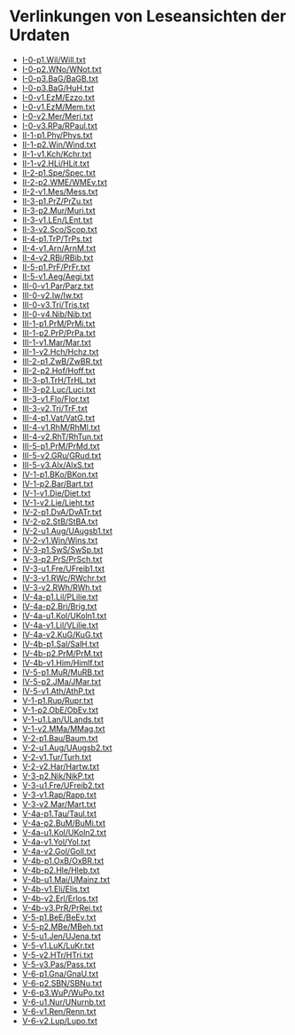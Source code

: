 # Verlinkungen von Leseansichten der Urdaten

- <a href="https://publikationen.badw.de/de/data?url=https%3A%2F%2Fgitlab.lrz.de%2Fbadw-data%2Fmhd-korpus%2F-%2Fraw%2Farbeitsfassung%2FP%2FI-0-p1.Wil%2FWill.txt;encoding=cp437;template=data_pre.tpl" target="_blank" rel="noopener noreferrer">I-0-p1.Wil/Will.txt</a>
- <a href="https://publikationen.badw.de/de/data?url=https%3A%2F%2Fgitlab.lrz.de%2Fbadw-data%2Fmhd-korpus%2F-%2Fraw%2Farbeitsfassung%2FP%2FI-0-p2.WNo%2FWNot.txt;encoding=cp437;template=data_pre.tpl" target="_blank" rel="noopener noreferrer">I-0-p2.WNo/WNot.txt</a>
- <a href="https://publikationen.badw.de/de/data?url=https%3A%2F%2Fgitlab.lrz.de%2Fbadw-data%2Fmhd-korpus%2F-%2Fraw%2Farbeitsfassung%2FP%2FI-0-p3.BaG%2FBaGB.txt;encoding=cp437;template=data_pre.tpl" target="_blank" rel="noopener noreferrer">I-0-p3.BaG/BaGB.txt</a>
- <a href="https://publikationen.badw.de/de/data?url=https%3A%2F%2Fgitlab.lrz.de%2Fbadw-data%2Fmhd-korpus%2F-%2Fraw%2Farbeitsfassung%2FP%2FI-0-p3.BaG%2FHuH.txt;encoding=cp437;template=data_pre.tpl" target="_blank" rel="noopener noreferrer">I-0-p3.BaG/HuH.txt</a>
- <a href="https://publikationen.badw.de/de/data?url=https%3A%2F%2Fgitlab.lrz.de%2Fbadw-data%2Fmhd-korpus%2F-%2Fraw%2Farbeitsfassung%2FP%2FI-0-v1.EzM%2FEzzo.txt;encoding=cp437;template=data_pre.tpl" target="_blank" rel="noopener noreferrer">I-0-v1.EzM/Ezzo.txt</a>
- <a href="https://publikationen.badw.de/de/data?url=https%3A%2F%2Fgitlab.lrz.de%2Fbadw-data%2Fmhd-korpus%2F-%2Fraw%2Farbeitsfassung%2FP%2FI-0-v1.EzM%2FMem.txt;encoding=cp437;template=data_pre.tpl" target="_blank" rel="noopener noreferrer">I-0-v1.EzM/Mem.txt</a>
- <a href="https://publikationen.badw.de/de/data?url=https%3A%2F%2Fgitlab.lrz.de%2Fbadw-data%2Fmhd-korpus%2F-%2Fraw%2Farbeitsfassung%2FP%2FI-0-v2.Mer%2FMeri.txt;encoding=cp437;template=data_pre.tpl" target="_blank" rel="noopener noreferrer">I-0-v2.Mer/Meri.txt</a>
- <a href="https://publikationen.badw.de/de/data?url=https%3A%2F%2Fgitlab.lrz.de%2Fbadw-data%2Fmhd-korpus%2F-%2Fraw%2Farbeitsfassung%2FP%2FI-0-v3.RPa%2FRPaul.txt;encoding=cp437;template=data_pre.tpl" target="_blank" rel="noopener noreferrer">I-0-v3.RPa/RPaul.txt</a>
- <a href="https://publikationen.badw.de/de/data?url=https%3A%2F%2Fgitlab.lrz.de%2Fbadw-data%2Fmhd-korpus%2F-%2Fraw%2Farbeitsfassung%2FP%2FII-1-p1.Phy%2FPhys.txt;encoding=cp437;template=data_pre.tpl" target="_blank" rel="noopener noreferrer">II-1-p1.Phy/Phys.txt</a>
- <a href="https://publikationen.badw.de/de/data?url=https%3A%2F%2Fgitlab.lrz.de%2Fbadw-data%2Fmhd-korpus%2F-%2Fraw%2Farbeitsfassung%2FP%2FII-1-p2.Win%2FWind.txt;encoding=cp437;template=data_pre.tpl" target="_blank" rel="noopener noreferrer">II-1-p2.Win/Wind.txt</a>
- <a href="https://publikationen.badw.de/de/data?url=https%3A%2F%2Fgitlab.lrz.de%2Fbadw-data%2Fmhd-korpus%2F-%2Fraw%2Farbeitsfassung%2FP%2FII-1-v1.Kch%2FKchr.txt;encoding=cp437;template=data_pre.tpl" target="_blank" rel="noopener noreferrer">II-1-v1.Kch/Kchr.txt</a>
- <a href="https://publikationen.badw.de/de/data?url=https%3A%2F%2Fgitlab.lrz.de%2Fbadw-data%2Fmhd-korpus%2F-%2Fraw%2Farbeitsfassung%2FP%2FII-1-v2.HLi%2FHLit.txt;encoding=cp437;template=data_pre.tpl" target="_blank" rel="noopener noreferrer">II-1-v2.HLi/HLit.txt</a>
- <a href="https://publikationen.badw.de/de/data?url=https%3A%2F%2Fgitlab.lrz.de%2Fbadw-data%2Fmhd-korpus%2F-%2Fraw%2Farbeitsfassung%2FP%2FII-2-p1.Spe%2FSpec.txt;encoding=cp437;template=data_pre.tpl" target="_blank" rel="noopener noreferrer">II-2-p1.Spe/Spec.txt</a>
- <a href="https://publikationen.badw.de/de/data?url=https%3A%2F%2Fgitlab.lrz.de%2Fbadw-data%2Fmhd-korpus%2F-%2Fraw%2Farbeitsfassung%2FP%2FII-2-p2.WME%2FWMEv.txt;encoding=cp437;template=data_pre.tpl" target="_blank" rel="noopener noreferrer">II-2-p2.WME/WMEv.txt</a>
- <a href="https://publikationen.badw.de/de/data?url=https%3A%2F%2Fgitlab.lrz.de%2Fbadw-data%2Fmhd-korpus%2F-%2Fraw%2Farbeitsfassung%2FP%2FII-2-v1.Mes%2FMess.txt;encoding=cp437;template=data_pre.tpl" target="_blank" rel="noopener noreferrer">II-2-v1.Mes/Mess.txt</a>
- <a href="https://publikationen.badw.de/de/data?url=https%3A%2F%2Fgitlab.lrz.de%2Fbadw-data%2Fmhd-korpus%2F-%2Fraw%2Farbeitsfassung%2FP%2FII-3-p1.PrZ%2FPrZu.txt;encoding=cp437;template=data_pre.tpl" target="_blank" rel="noopener noreferrer">II-3-p1.PrZ/PrZu.txt</a>
- <a href="https://publikationen.badw.de/de/data?url=https%3A%2F%2Fgitlab.lrz.de%2Fbadw-data%2Fmhd-korpus%2F-%2Fraw%2Farbeitsfassung%2FP%2FII-3-p2.Mur%2FMuri.txt;encoding=cp437;template=data_pre.tpl" target="_blank" rel="noopener noreferrer">II-3-p2.Mur/Muri.txt</a>
- <a href="https://publikationen.badw.de/de/data?url=https%3A%2F%2Fgitlab.lrz.de%2Fbadw-data%2Fmhd-korpus%2F-%2Fraw%2Farbeitsfassung%2FP%2FII-3-v1.LEn%2FLEnt.txt;encoding=cp437;template=data_pre.tpl" target="_blank" rel="noopener noreferrer">II-3-v1.LEn/LEnt.txt</a>
- <a href="https://publikationen.badw.de/de/data?url=https%3A%2F%2Fgitlab.lrz.de%2Fbadw-data%2Fmhd-korpus%2F-%2Fraw%2Farbeitsfassung%2FP%2FII-3-v2.Sco%2FScop.txt;encoding=cp437;template=data_pre.tpl" target="_blank" rel="noopener noreferrer">II-3-v2.Sco/Scop.txt</a>
- <a href="https://publikationen.badw.de/de/data?url=https%3A%2F%2Fgitlab.lrz.de%2Fbadw-data%2Fmhd-korpus%2F-%2Fraw%2Farbeitsfassung%2FP%2FII-4-p1.TrP%2FTrPs.txt;encoding=cp437;template=data_pre.tpl" target="_blank" rel="noopener noreferrer">II-4-p1.TrP/TrPs.txt</a>
- <a href="https://publikationen.badw.de/de/data?url=https%3A%2F%2Fgitlab.lrz.de%2Fbadw-data%2Fmhd-korpus%2F-%2Fraw%2Farbeitsfassung%2FP%2FII-4-v1.Arn%2FArnM.txt;encoding=cp437;template=data_pre.tpl" target="_blank" rel="noopener noreferrer">II-4-v1.Arn/ArnM.txt</a>
- <a href="https://publikationen.badw.de/de/data?url=https%3A%2F%2Fgitlab.lrz.de%2Fbadw-data%2Fmhd-korpus%2F-%2Fraw%2Farbeitsfassung%2FP%2FII-4-v2.RBi%2FRBib.txt;encoding=cp437;template=data_pre.tpl" target="_blank" rel="noopener noreferrer">II-4-v2.RBi/RBib.txt</a>
- <a href="https://publikationen.badw.de/de/data?url=https%3A%2F%2Fgitlab.lrz.de%2Fbadw-data%2Fmhd-korpus%2F-%2Fraw%2Farbeitsfassung%2FP%2FII-5-p1.PrF%2FPrFr.txt;encoding=cp437;template=data_pre.tpl" target="_blank" rel="noopener noreferrer">II-5-p1.PrF/PrFr.txt</a>
- <a href="https://publikationen.badw.de/de/data?url=https%3A%2F%2Fgitlab.lrz.de%2Fbadw-data%2Fmhd-korpus%2F-%2Fraw%2Farbeitsfassung%2FP%2FII-5-v1.Aeg%2FAegi.txt;encoding=cp437;template=data_pre.tpl" target="_blank" rel="noopener noreferrer">II-5-v1.Aeg/Aegi.txt</a>
- <a href="https://publikationen.badw.de/de/data?url=https%3A%2F%2Fgitlab.lrz.de%2Fbadw-data%2Fmhd-korpus%2F-%2Fraw%2Farbeitsfassung%2FP%2FIII-0-v1.Par%2FParz.txt;encoding=cp437;template=data_pre.tpl" target="_blank" rel="noopener noreferrer">III-0-v1.Par/Parz.txt</a>
- <a href="https://publikationen.badw.de/de/data?url=https%3A%2F%2Fgitlab.lrz.de%2Fbadw-data%2Fmhd-korpus%2F-%2Fraw%2Farbeitsfassung%2FP%2FIII-0-v2.Iw%2FIw.txt;encoding=cp437;template=data_pre.tpl" target="_blank" rel="noopener noreferrer">III-0-v2.Iw/Iw.txt</a>
- <a href="https://publikationen.badw.de/de/data?url=https%3A%2F%2Fgitlab.lrz.de%2Fbadw-data%2Fmhd-korpus%2F-%2Fraw%2Farbeitsfassung%2FP%2FIII-0-v3.Tri%2FTris.txt;encoding=cp437;template=data_pre.tpl" target="_blank" rel="noopener noreferrer">III-0-v3.Tri/Tris.txt</a>
- <a href="https://publikationen.badw.de/de/data?url=https%3A%2F%2Fgitlab.lrz.de%2Fbadw-data%2Fmhd-korpus%2F-%2Fraw%2Farbeitsfassung%2FP%2FIII-0-v4.Nib%2FNib.txt;encoding=cp437;template=data_pre.tpl" target="_blank" rel="noopener noreferrer">III-0-v4.Nib/Nib.txt</a>
- <a href="https://publikationen.badw.de/de/data?url=https%3A%2F%2Fgitlab.lrz.de%2Fbadw-data%2Fmhd-korpus%2F-%2Fraw%2Farbeitsfassung%2FP%2FIII-1-p1.PrM%2FPrMi.txt;encoding=cp437;template=data_pre.tpl" target="_blank" rel="noopener noreferrer">III-1-p1.PrM/PrMi.txt</a>
- <a href="https://publikationen.badw.de/de/data?url=https%3A%2F%2Fgitlab.lrz.de%2Fbadw-data%2Fmhd-korpus%2F-%2Fraw%2Farbeitsfassung%2FP%2FIII-1-p2.PrP%2FPrPa.txt;encoding=cp437;template=data_pre.tpl" target="_blank" rel="noopener noreferrer">III-1-p2.PrP/PrPa.txt</a>
- <a href="https://publikationen.badw.de/de/data?url=https%3A%2F%2Fgitlab.lrz.de%2Fbadw-data%2Fmhd-korpus%2F-%2Fraw%2Farbeitsfassung%2FP%2FIII-1-v1.Mar%2FMar.txt;encoding=cp437;template=data_pre.tpl" target="_blank" rel="noopener noreferrer">III-1-v1.Mar/Mar.txt</a>
- <a href="https://publikationen.badw.de/de/data?url=https%3A%2F%2Fgitlab.lrz.de%2Fbadw-data%2Fmhd-korpus%2F-%2Fraw%2Farbeitsfassung%2FP%2FIII-1-v2.Hch%2FHchz.txt;encoding=cp437;template=data_pre.tpl" target="_blank" rel="noopener noreferrer">III-1-v2.Hch/Hchz.txt</a>
- <a href="https://publikationen.badw.de/de/data?url=https%3A%2F%2Fgitlab.lrz.de%2Fbadw-data%2Fmhd-korpus%2F-%2Fraw%2Farbeitsfassung%2FP%2FIII-2-p1.ZwB%2FZwBR.txt;encoding=cp437;template=data_pre.tpl" target="_blank" rel="noopener noreferrer">III-2-p1.ZwB/ZwBR.txt</a>
- <a href="https://publikationen.badw.de/de/data?url=https%3A%2F%2Fgitlab.lrz.de%2Fbadw-data%2Fmhd-korpus%2F-%2Fraw%2Farbeitsfassung%2FP%2FIII-2-p2.Hof%2FHoff.txt;encoding=cp437;template=data_pre.tpl" target="_blank" rel="noopener noreferrer">III-2-p2.Hof/Hoff.txt</a>
- <a href="https://publikationen.badw.de/de/data?url=https%3A%2F%2Fgitlab.lrz.de%2Fbadw-data%2Fmhd-korpus%2F-%2Fraw%2Farbeitsfassung%2FP%2FIII-3-p1.TrH%2FTrHL.txt;encoding=cp437;template=data_pre.tpl" target="_blank" rel="noopener noreferrer">III-3-p1.TrH/TrHL.txt</a>
- <a href="https://publikationen.badw.de/de/data?url=https%3A%2F%2Fgitlab.lrz.de%2Fbadw-data%2Fmhd-korpus%2F-%2Fraw%2Farbeitsfassung%2FP%2FIII-3-p2.Luc%2FLuci.txt;encoding=cp437;template=data_pre.tpl" target="_blank" rel="noopener noreferrer">III-3-p2.Luc/Luci.txt</a>
- <a href="https://publikationen.badw.de/de/data?url=https%3A%2F%2Fgitlab.lrz.de%2Fbadw-data%2Fmhd-korpus%2F-%2Fraw%2Farbeitsfassung%2FP%2FIII-3-v1.Flo%2FFlor.txt;encoding=cp437;template=data_pre.tpl" target="_blank" rel="noopener noreferrer">III-3-v1.Flo/Flor.txt</a>
- <a href="https://publikationen.badw.de/de/data?url=https%3A%2F%2Fgitlab.lrz.de%2Fbadw-data%2Fmhd-korpus%2F-%2Fraw%2Farbeitsfassung%2FP%2FIII-3-v2.Tri%2FTrF.txt;encoding=cp437;template=data_pre.tpl" target="_blank" rel="noopener noreferrer">III-3-v2.Tri/TrF.txt</a>
- <a href="https://publikationen.badw.de/de/data?url=https%3A%2F%2Fgitlab.lrz.de%2Fbadw-data%2Fmhd-korpus%2F-%2Fraw%2Farbeitsfassung%2FP%2FIII-4-p1.Vat%2FVatG.txt;encoding=cp437;template=data_pre.tpl" target="_blank" rel="noopener noreferrer">III-4-p1.Vat/VatG.txt</a>
- <a href="https://publikationen.badw.de/de/data?url=https%3A%2F%2Fgitlab.lrz.de%2Fbadw-data%2Fmhd-korpus%2F-%2Fraw%2Farbeitsfassung%2FP%2FIII-4-v1.RhM%2FRhMl.txt;encoding=cp437;template=data_pre.tpl" target="_blank" rel="noopener noreferrer">III-4-v1.RhM/RhMl.txt</a>
- <a href="https://publikationen.badw.de/de/data?url=https%3A%2F%2Fgitlab.lrz.de%2Fbadw-data%2Fmhd-korpus%2F-%2Fraw%2Farbeitsfassung%2FP%2FIII-4-v2.RhT%2FRhTun.txt;encoding=cp437;template=data_pre.tpl" target="_blank" rel="noopener noreferrer">III-4-v2.RhT/RhTun.txt</a>
- <a href="https://publikationen.badw.de/de/data?url=https%3A%2F%2Fgitlab.lrz.de%2Fbadw-data%2Fmhd-korpus%2F-%2Fraw%2Farbeitsfassung%2FP%2FIII-5-p1.PrM%2FPrMd.txt;encoding=cp437;template=data_pre.tpl" target="_blank" rel="noopener noreferrer">III-5-p1.PrM/PrMd.txt</a>
- <a href="https://publikationen.badw.de/de/data?url=https%3A%2F%2Fgitlab.lrz.de%2Fbadw-data%2Fmhd-korpus%2F-%2Fraw%2Farbeitsfassung%2FP%2FIII-5-v2.GRu%2FGRud.txt;encoding=cp437;template=data_pre.tpl" target="_blank" rel="noopener noreferrer">III-5-v2.GRu/GRud.txt</a>
- <a href="https://publikationen.badw.de/de/data?url=https%3A%2F%2Fgitlab.lrz.de%2Fbadw-data%2Fmhd-korpus%2F-%2Fraw%2Farbeitsfassung%2FP%2FIII-5-v3.Alx%2FAlxS.txt;encoding=cp437;template=data_pre.tpl" target="_blank" rel="noopener noreferrer">III-5-v3.Alx/AlxS.txt</a>
- <a href="https://publikationen.badw.de/de/data?url=https%3A%2F%2Fgitlab.lrz.de%2Fbadw-data%2Fmhd-korpus%2F-%2Fraw%2Farbeitsfassung%2FP%2FIV-1-p1.BKo%2FBKon.txt;encoding=cp437;template=data_pre.tpl" target="_blank" rel="noopener noreferrer">IV-1-p1.BKo/BKon.txt</a>
- <a href="https://publikationen.badw.de/de/data?url=https%3A%2F%2Fgitlab.lrz.de%2Fbadw-data%2Fmhd-korpus%2F-%2Fraw%2Farbeitsfassung%2FP%2FIV-1-p2.Bar%2FBart.txt;encoding=cp437;template=data_pre.tpl" target="_blank" rel="noopener noreferrer">IV-1-p2.Bar/Bart.txt</a>
- <a href="https://publikationen.badw.de/de/data?url=https%3A%2F%2Fgitlab.lrz.de%2Fbadw-data%2Fmhd-korpus%2F-%2Fraw%2Farbeitsfassung%2FP%2FIV-1-v1.Die%2FDiet.txt;encoding=cp437;template=data_pre.tpl" target="_blank" rel="noopener noreferrer">IV-1-v1.Die/Diet.txt</a>
- <a href="https://publikationen.badw.de/de/data?url=https%3A%2F%2Fgitlab.lrz.de%2Fbadw-data%2Fmhd-korpus%2F-%2Fraw%2Farbeitsfassung%2FP%2FIV-1-v2.Lie%2FLieht.txt;encoding=cp437;template=data_pre.tpl" target="_blank" rel="noopener noreferrer">IV-1-v2.Lie/Lieht.txt</a>
- <a href="https://publikationen.badw.de/de/data?url=https%3A%2F%2Fgitlab.lrz.de%2Fbadw-data%2Fmhd-korpus%2F-%2Fraw%2Farbeitsfassung%2FP%2FIV-2-p1.DvA%2FDvATr.txt;encoding=cp437;template=data_pre.tpl" target="_blank" rel="noopener noreferrer">IV-2-p1.DvA/DvATr.txt</a>
- <a href="https://publikationen.badw.de/de/data?url=https%3A%2F%2Fgitlab.lrz.de%2Fbadw-data%2Fmhd-korpus%2F-%2Fraw%2Farbeitsfassung%2FP%2FIV-2-p2.StB%2FStBA.txt;encoding=cp437;template=data_pre.tpl" target="_blank" rel="noopener noreferrer">IV-2-p2.StB/StBA.txt</a>
- <a href="https://publikationen.badw.de/de/data?url=https%3A%2F%2Fgitlab.lrz.de%2Fbadw-data%2Fmhd-korpus%2F-%2Fraw%2Farbeitsfassung%2FP%2FIV-2-u1.Aug%2FUAugsb1.txt;encoding=cp437;template=data_pre.tpl" target="_blank" rel="noopener noreferrer">IV-2-u1.Aug/UAugsb1.txt</a>
- <a href="https://publikationen.badw.de/de/data?url=https%3A%2F%2Fgitlab.lrz.de%2Fbadw-data%2Fmhd-korpus%2F-%2Fraw%2Farbeitsfassung%2FP%2FIV-2-v1.Win%2FWins.txt;encoding=cp437;template=data_pre.tpl" target="_blank" rel="noopener noreferrer">IV-2-v1.Win/Wins.txt</a>
- <a href="https://publikationen.badw.de/de/data?url=https%3A%2F%2Fgitlab.lrz.de%2Fbadw-data%2Fmhd-korpus%2F-%2Fraw%2Farbeitsfassung%2FP%2FIV-3-p1.SwS%2FSwSp.txt;encoding=cp437;template=data_pre.tpl" target="_blank" rel="noopener noreferrer">IV-3-p1.SwS/SwSp.txt</a>
- <a href="https://publikationen.badw.de/de/data?url=https%3A%2F%2Fgitlab.lrz.de%2Fbadw-data%2Fmhd-korpus%2F-%2Fraw%2Farbeitsfassung%2FP%2FIV-3-p2.PrS%2FPrSch.txt;encoding=cp437;template=data_pre.tpl" target="_blank" rel="noopener noreferrer">IV-3-p2.PrS/PrSch.txt</a>
- <a href="https://publikationen.badw.de/de/data?url=https%3A%2F%2Fgitlab.lrz.de%2Fbadw-data%2Fmhd-korpus%2F-%2Fraw%2Farbeitsfassung%2FP%2FIV-3-u1.Fre%2FUFreib1.txt;encoding=cp437;template=data_pre.tpl" target="_blank" rel="noopener noreferrer">IV-3-u1.Fre/UFreib1.txt</a>
- <a href="https://publikationen.badw.de/de/data?url=https%3A%2F%2Fgitlab.lrz.de%2Fbadw-data%2Fmhd-korpus%2F-%2Fraw%2Farbeitsfassung%2FP%2FIV-3-v1.RWc%2FRWchr.txt;encoding=cp437;template=data_pre.tpl" target="_blank" rel="noopener noreferrer">IV-3-v1.RWc/RWchr.txt</a>
- <a href="https://publikationen.badw.de/de/data?url=https%3A%2F%2Fgitlab.lrz.de%2Fbadw-data%2Fmhd-korpus%2F-%2Fraw%2Farbeitsfassung%2FP%2FIV-3-v2.RWh%2FRWh.txt;encoding=cp437;template=data_pre.tpl" target="_blank" rel="noopener noreferrer">IV-3-v2.RWh/RWh.txt</a>
- <a href="https://publikationen.badw.de/de/data?url=https%3A%2F%2Fgitlab.lrz.de%2Fbadw-data%2Fmhd-korpus%2F-%2Fraw%2Farbeitsfassung%2FP%2FIV-4a-p1.Lil%2FPLilie.txt;encoding=cp437;template=data_pre.tpl" target="_blank" rel="noopener noreferrer">IV-4a-p1.Lil/PLilie.txt</a>
- <a href="https://publikationen.badw.de/de/data?url=https%3A%2F%2Fgitlab.lrz.de%2Fbadw-data%2Fmhd-korpus%2F-%2Fraw%2Farbeitsfassung%2FP%2FIV-4a-p2.Bri%2FBrig.txt;encoding=cp437;template=data_pre.tpl" target="_blank" rel="noopener noreferrer">IV-4a-p2.Bri/Brig.txt</a>
- <a href="https://publikationen.badw.de/de/data?url=https%3A%2F%2Fgitlab.lrz.de%2Fbadw-data%2Fmhd-korpus%2F-%2Fraw%2Farbeitsfassung%2FP%2FIV-4a-u1.Kol%2FUKoln1.txt;encoding=cp437;template=data_pre.tpl" target="_blank" rel="noopener noreferrer">IV-4a-u1.Kol/UKoln1.txt</a>
- <a href="https://publikationen.badw.de/de/data?url=https%3A%2F%2Fgitlab.lrz.de%2Fbadw-data%2Fmhd-korpus%2F-%2Fraw%2Farbeitsfassung%2FP%2FIV-4a-v1.Lil%2FVLilie.txt;encoding=cp437;template=data_pre.tpl" target="_blank" rel="noopener noreferrer">IV-4a-v1.Lil/VLilie.txt</a>
- <a href="https://publikationen.badw.de/de/data?url=https%3A%2F%2Fgitlab.lrz.de%2Fbadw-data%2Fmhd-korpus%2F-%2Fraw%2Farbeitsfassung%2FP%2FIV-4a-v2.KuG%2FKuG.txt;encoding=cp437;template=data_pre.tpl" target="_blank" rel="noopener noreferrer">IV-4a-v2.KuG/KuG.txt</a>
- <a href="https://publikationen.badw.de/de/data?url=https%3A%2F%2Fgitlab.lrz.de%2Fbadw-data%2Fmhd-korpus%2F-%2Fraw%2Farbeitsfassung%2FP%2FIV-4b-p1.Sal%2FSalH.txt;encoding=cp437;template=data_pre.tpl" target="_blank" rel="noopener noreferrer">IV-4b-p1.Sal/SalH.txt</a>
- <a href="https://publikationen.badw.de/de/data?url=https%3A%2F%2Fgitlab.lrz.de%2Fbadw-data%2Fmhd-korpus%2F-%2Fraw%2Farbeitsfassung%2FP%2FIV-4b-p2.PrM%2FPrM.txt;encoding=cp437;template=data_pre.tpl" target="_blank" rel="noopener noreferrer">IV-4b-p2.PrM/PrM.txt</a>
- <a href="https://publikationen.badw.de/de/data?url=https%3A%2F%2Fgitlab.lrz.de%2Fbadw-data%2Fmhd-korpus%2F-%2Fraw%2Farbeitsfassung%2FP%2FIV-4b-v1.Him%2FHimlf.txt;encoding=cp437;template=data_pre.tpl" target="_blank" rel="noopener noreferrer">IV-4b-v1.Him/Himlf.txt</a>
- <a href="https://publikationen.badw.de/de/data?url=https%3A%2F%2Fgitlab.lrz.de%2Fbadw-data%2Fmhd-korpus%2F-%2Fraw%2Farbeitsfassung%2FP%2FIV-5-p1.MuR%2FMuRB.txt;encoding=cp437;template=data_pre.tpl" target="_blank" rel="noopener noreferrer">IV-5-p1.MuR/MuRB.txt</a>
- <a href="https://publikationen.badw.de/de/data?url=https%3A%2F%2Fgitlab.lrz.de%2Fbadw-data%2Fmhd-korpus%2F-%2Fraw%2Farbeitsfassung%2FP%2FIV-5-p2.JMa%2FJMar.txt;encoding=cp437;template=data_pre.tpl" target="_blank" rel="noopener noreferrer">IV-5-p2.JMa/JMar.txt</a>
- <a href="https://publikationen.badw.de/de/data?url=https%3A%2F%2Fgitlab.lrz.de%2Fbadw-data%2Fmhd-korpus%2F-%2Fraw%2Farbeitsfassung%2FP%2FIV-5-v1.Ath%2FAthP.txt;encoding=cp437;template=data_pre.tpl" target="_blank" rel="noopener noreferrer">IV-5-v1.Ath/AthP.txt</a>
- <a href="https://publikationen.badw.de/de/data?url=https%3A%2F%2Fgitlab.lrz.de%2Fbadw-data%2Fmhd-korpus%2F-%2Fraw%2Farbeitsfassung%2FP%2FV-1-p1.Rup%2FRupr.txt;encoding=cp437;template=data_pre.tpl" target="_blank" rel="noopener noreferrer">V-1-p1.Rup/Rupr.txt</a>
- <a href="https://publikationen.badw.de/de/data?url=https%3A%2F%2Fgitlab.lrz.de%2Fbadw-data%2Fmhd-korpus%2F-%2Fraw%2Farbeitsfassung%2FP%2FV-1-p2.ObE%2FObEv.txt;encoding=cp437;template=data_pre.tpl" target="_blank" rel="noopener noreferrer">V-1-p2.ObE/ObEv.txt</a>
- <a href="https://publikationen.badw.de/de/data?url=https%3A%2F%2Fgitlab.lrz.de%2Fbadw-data%2Fmhd-korpus%2F-%2Fraw%2Farbeitsfassung%2FP%2FV-1-u1.Lan%2FULands.txt;encoding=cp437;template=data_pre.tpl" target="_blank" rel="noopener noreferrer">V-1-u1.Lan/ULands.txt</a>
- <a href="https://publikationen.badw.de/de/data?url=https%3A%2F%2Fgitlab.lrz.de%2Fbadw-data%2Fmhd-korpus%2F-%2Fraw%2Farbeitsfassung%2FP%2FV-1-v2.MMa%2FMMag.txt;encoding=cp437;template=data_pre.tpl" target="_blank" rel="noopener noreferrer">V-1-v2.MMa/MMag.txt</a>
- <a href="https://publikationen.badw.de/de/data?url=https%3A%2F%2Fgitlab.lrz.de%2Fbadw-data%2Fmhd-korpus%2F-%2Fraw%2Farbeitsfassung%2FP%2FV-2-p1.Bau%2FBaum.txt;encoding=cp437;template=data_pre.tpl" target="_blank" rel="noopener noreferrer">V-2-p1.Bau/Baum.txt</a>
- <a href="https://publikationen.badw.de/de/data?url=https%3A%2F%2Fgitlab.lrz.de%2Fbadw-data%2Fmhd-korpus%2F-%2Fraw%2Farbeitsfassung%2FP%2FV-2-u1.Aug%2FUAugsb2.txt;encoding=cp437;template=data_pre.tpl" target="_blank" rel="noopener noreferrer">V-2-u1.Aug/UAugsb2.txt</a>
- <a href="https://publikationen.badw.de/de/data?url=https%3A%2F%2Fgitlab.lrz.de%2Fbadw-data%2Fmhd-korpus%2F-%2Fraw%2Farbeitsfassung%2FP%2FV-2-v1.Tur%2FTurh.txt;encoding=cp437;template=data_pre.tpl" target="_blank" rel="noopener noreferrer">V-2-v1.Tur/Turh.txt</a>
- <a href="https://publikationen.badw.de/de/data?url=https%3A%2F%2Fgitlab.lrz.de%2Fbadw-data%2Fmhd-korpus%2F-%2Fraw%2Farbeitsfassung%2FP%2FV-2-v2.Har%2FHartw.txt;encoding=cp437;template=data_pre.tpl" target="_blank" rel="noopener noreferrer">V-2-v2.Har/Hartw.txt</a>
- <a href="https://publikationen.badw.de/de/data?url=https%3A%2F%2Fgitlab.lrz.de%2Fbadw-data%2Fmhd-korpus%2F-%2Fraw%2Farbeitsfassung%2FP%2FV-3-p2.Nik%2FNikP.txt;encoding=cp437;template=data_pre.tpl" target="_blank" rel="noopener noreferrer">V-3-p2.Nik/NikP.txt</a>
- <a href="https://publikationen.badw.de/de/data?url=https%3A%2F%2Fgitlab.lrz.de%2Fbadw-data%2Fmhd-korpus%2F-%2Fraw%2Farbeitsfassung%2FP%2FV-3-u1.Fre%2FUFreib2.txt;encoding=cp437;template=data_pre.tpl" target="_blank" rel="noopener noreferrer">V-3-u1.Fre/UFreib2.txt</a>
- <a href="https://publikationen.badw.de/de/data?url=https%3A%2F%2Fgitlab.lrz.de%2Fbadw-data%2Fmhd-korpus%2F-%2Fraw%2Farbeitsfassung%2FP%2FV-3-v1.Rap%2FRapp.txt;encoding=cp437;template=data_pre.tpl" target="_blank" rel="noopener noreferrer">V-3-v1.Rap/Rapp.txt</a>
- <a href="https://publikationen.badw.de/de/data?url=https%3A%2F%2Fgitlab.lrz.de%2Fbadw-data%2Fmhd-korpus%2F-%2Fraw%2Farbeitsfassung%2FP%2FV-3-v2.Mar%2FMart.txt;encoding=cp437;template=data_pre.tpl" target="_blank" rel="noopener noreferrer">V-3-v2.Mar/Mart.txt</a>
- <a href="https://publikationen.badw.de/de/data?url=https%3A%2F%2Fgitlab.lrz.de%2Fbadw-data%2Fmhd-korpus%2F-%2Fraw%2Farbeitsfassung%2FP%2FV-4a-p1.Tau%2FTaul.txt;encoding=cp437;template=data_pre.tpl" target="_blank" rel="noopener noreferrer">V-4a-p1.Tau/Taul.txt</a>
- <a href="https://publikationen.badw.de/de/data?url=https%3A%2F%2Fgitlab.lrz.de%2Fbadw-data%2Fmhd-korpus%2F-%2Fraw%2Farbeitsfassung%2FP%2FV-4a-p2.BuM%2FBuMi.txt;encoding=cp437;template=data_pre.tpl" target="_blank" rel="noopener noreferrer">V-4a-p2.BuM/BuMi.txt</a>
- <a href="https://publikationen.badw.de/de/data?url=https%3A%2F%2Fgitlab.lrz.de%2Fbadw-data%2Fmhd-korpus%2F-%2Fraw%2Farbeitsfassung%2FP%2FV-4a-u1.Kol%2FUKoln2.txt;encoding=cp437;template=data_pre.tpl" target="_blank" rel="noopener noreferrer">V-4a-u1.Kol/UKoln2.txt</a>
- <a href="https://publikationen.badw.de/de/data?url=https%3A%2F%2Fgitlab.lrz.de%2Fbadw-data%2Fmhd-korpus%2F-%2Fraw%2Farbeitsfassung%2FP%2FV-4a-v1.Yol%2FYol.txt;encoding=cp437;template=data_pre.tpl" target="_blank" rel="noopener noreferrer">V-4a-v1.Yol/Yol.txt</a>
- <a href="https://publikationen.badw.de/de/data?url=https%3A%2F%2Fgitlab.lrz.de%2Fbadw-data%2Fmhd-korpus%2F-%2Fraw%2Farbeitsfassung%2FP%2FV-4a-v2.Gol%2FGoll.txt;encoding=cp437;template=data_pre.tpl" target="_blank" rel="noopener noreferrer">V-4a-v2.Gol/Goll.txt</a>
- <a href="https://publikationen.badw.de/de/data?url=https%3A%2F%2Fgitlab.lrz.de%2Fbadw-data%2Fmhd-korpus%2F-%2Fraw%2Farbeitsfassung%2FP%2FV-4b-p1.OxB%2FOxBR.txt;encoding=cp437;template=data_pre.tpl" target="_blank" rel="noopener noreferrer">V-4b-p1.OxB/OxBR.txt</a>
- <a href="https://publikationen.badw.de/de/data?url=https%3A%2F%2Fgitlab.lrz.de%2Fbadw-data%2Fmhd-korpus%2F-%2Fraw%2Farbeitsfassung%2FP%2FV-4b-p2.Hle%2FHleb.txt;encoding=cp437;template=data_pre.tpl" target="_blank" rel="noopener noreferrer">V-4b-p2.Hle/Hleb.txt</a>
- <a href="https://publikationen.badw.de/de/data?url=https%3A%2F%2Fgitlab.lrz.de%2Fbadw-data%2Fmhd-korpus%2F-%2Fraw%2Farbeitsfassung%2FP%2FV-4b-u1.Mai%2FUMainz.txt;encoding=cp437;template=data_pre.tpl" target="_blank" rel="noopener noreferrer">V-4b-u1.Mai/UMainz.txt</a>
- <a href="https://publikationen.badw.de/de/data?url=https%3A%2F%2Fgitlab.lrz.de%2Fbadw-data%2Fmhd-korpus%2F-%2Fraw%2Farbeitsfassung%2FP%2FV-4b-v1.Eli%2FElis.txt;encoding=cp437;template=data_pre.tpl" target="_blank" rel="noopener noreferrer">V-4b-v1.Eli/Elis.txt</a>
- <a href="https://publikationen.badw.de/de/data?url=https%3A%2F%2Fgitlab.lrz.de%2Fbadw-data%2Fmhd-korpus%2F-%2Fraw%2Farbeitsfassung%2FP%2FV-4b-v2.Erl%2FErlos.txt;encoding=cp437;template=data_pre.tpl" target="_blank" rel="noopener noreferrer">V-4b-v2.Erl/Erlos.txt</a>
- <a href="https://publikationen.badw.de/de/data?url=https%3A%2F%2Fgitlab.lrz.de%2Fbadw-data%2Fmhd-korpus%2F-%2Fraw%2Farbeitsfassung%2FP%2FV-4b-v3.PrR%2FPrRei.txt;encoding=cp437;template=data_pre.tpl" target="_blank" rel="noopener noreferrer">V-4b-v3.PrR/PrRei.txt</a>
- <a href="https://publikationen.badw.de/de/data?url=https%3A%2F%2Fgitlab.lrz.de%2Fbadw-data%2Fmhd-korpus%2F-%2Fraw%2Farbeitsfassung%2FP%2FV-5-p1.BeE%2FBeEv.txt;encoding=cp437;template=data_pre.tpl" target="_blank" rel="noopener noreferrer">V-5-p1.BeE/BeEv.txt</a>
- <a href="https://publikationen.badw.de/de/data?url=https%3A%2F%2Fgitlab.lrz.de%2Fbadw-data%2Fmhd-korpus%2F-%2Fraw%2Farbeitsfassung%2FP%2FV-5-p2.MBe%2FMBeh.txt;encoding=cp437;template=data_pre.tpl" target="_blank" rel="noopener noreferrer">V-5-p2.MBe/MBeh.txt</a>
- <a href="https://publikationen.badw.de/de/data?url=https%3A%2F%2Fgitlab.lrz.de%2Fbadw-data%2Fmhd-korpus%2F-%2Fraw%2Farbeitsfassung%2FP%2FV-5-u1.Jen%2FUJena.txt;encoding=cp437;template=data_pre.tpl" target="_blank" rel="noopener noreferrer">V-5-u1.Jen/UJena.txt</a>
- <a href="https://publikationen.badw.de/de/data?url=https%3A%2F%2Fgitlab.lrz.de%2Fbadw-data%2Fmhd-korpus%2F-%2Fraw%2Farbeitsfassung%2FP%2FV-5-v1.LuK%2FLuKr.txt;encoding=cp437;template=data_pre.tpl" target="_blank" rel="noopener noreferrer">V-5-v1.LuK/LuKr.txt</a>
- <a href="https://publikationen.badw.de/de/data?url=https%3A%2F%2Fgitlab.lrz.de%2Fbadw-data%2Fmhd-korpus%2F-%2Fraw%2Farbeitsfassung%2FP%2FV-5-v2.HTr%2FHTri.txt;encoding=cp437;template=data_pre.tpl" target="_blank" rel="noopener noreferrer">V-5-v2.HTr/HTri.txt</a>
- <a href="https://publikationen.badw.de/de/data?url=https%3A%2F%2Fgitlab.lrz.de%2Fbadw-data%2Fmhd-korpus%2F-%2Fraw%2Farbeitsfassung%2FP%2FV-5-v3.Pas%2FPass.txt;encoding=cp437;template=data_pre.tpl" target="_blank" rel="noopener noreferrer">V-5-v3.Pas/Pass.txt</a>
- <a href="https://publikationen.badw.de/de/data?url=https%3A%2F%2Fgitlab.lrz.de%2Fbadw-data%2Fmhd-korpus%2F-%2Fraw%2Farbeitsfassung%2FP%2FV-6-p1.Gna%2FGnaU.txt;encoding=cp437;template=data_pre.tpl" target="_blank" rel="noopener noreferrer">V-6-p1.Gna/GnaU.txt</a>
- <a href="https://publikationen.badw.de/de/data?url=https%3A%2F%2Fgitlab.lrz.de%2Fbadw-data%2Fmhd-korpus%2F-%2Fraw%2Farbeitsfassung%2FP%2FV-6-p2.SBN%2FSBNu.txt;encoding=cp437;template=data_pre.tpl" target="_blank" rel="noopener noreferrer">V-6-p2.SBN/SBNu.txt</a>
- <a href="https://publikationen.badw.de/de/data?url=https%3A%2F%2Fgitlab.lrz.de%2Fbadw-data%2Fmhd-korpus%2F-%2Fraw%2Farbeitsfassung%2FP%2FV-6-p3.WuP%2FWuPo.txt;encoding=cp437;template=data_pre.tpl" target="_blank" rel="noopener noreferrer">V-6-p3.WuP/WuPo.txt</a>
- <a href="https://publikationen.badw.de/de/data?url=https%3A%2F%2Fgitlab.lrz.de%2Fbadw-data%2Fmhd-korpus%2F-%2Fraw%2Farbeitsfassung%2FP%2FV-6-u1.Nur%2FUNurnb.txt;encoding=cp437;template=data_pre.tpl" target="_blank" rel="noopener noreferrer">V-6-u1.Nur/UNurnb.txt</a>
- <a href="https://publikationen.badw.de/de/data?url=https%3A%2F%2Fgitlab.lrz.de%2Fbadw-data%2Fmhd-korpus%2F-%2Fraw%2Farbeitsfassung%2FP%2FV-6-v1.Ren%2FRenn.txt;encoding=cp437;template=data_pre.tpl" target="_blank" rel="noopener noreferrer">V-6-v1.Ren/Renn.txt</a>
- <a href="https://publikationen.badw.de/de/data?url=https%3A%2F%2Fgitlab.lrz.de%2Fbadw-data%2Fmhd-korpus%2F-%2Fraw%2Farbeitsfassung%2FP%2FV-6-v2.Lup%2FLupo.txt;encoding=cp437;template=data_pre.tpl" target="_blank" rel="noopener noreferrer">V-6-v2.Lup/Lupo.txt</a>
